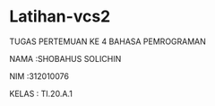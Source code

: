 # Latihan-vcs2
TUGAS PERTEMUAN KE 4 BAHASA PEMROGRAMAN

NAMA  :SHOBAHUS SOLICHIN

NIM   :312010076

KELAS : TI.20.A.1

